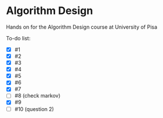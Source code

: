 # Algorithm Design

Hands on for the Algorithm Design course at University of Pisa

To-do list:
- [X] #1
- [X] #2
- [X] #3
- [X] #4
- [X] #5
- [X] #6
- [X] #7
- [ ] #8 (check markov)
- [X] #9
- [ ] #10 (question 2)
